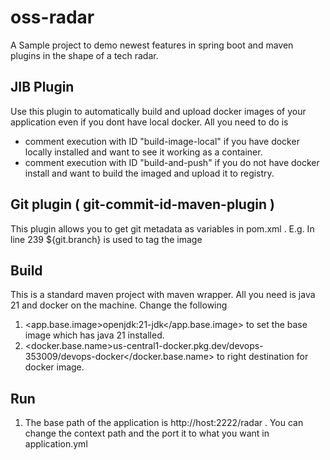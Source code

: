 # oss-radar

A Sample project to demo newest features in spring boot and maven plugins in the shape of a tech radar. 


## JIB Plugin 

Use this plugin to automatically build and upload docker images of your application even if you dont have local docker. All you need to do is 

* comment execution with ID "build-image-local" if you have docker locally installed and want to see it working as a container. 
* comment execution with ID "build-and-push" if you do not have docker install and want to build the imaged and upload it to registry.


## Git plugin ( git-commit-id-maven-plugin ) 

This plugin allows you to get git metadata as variables in pom.xml . E.g. In line 239 <tag>${git.branch}</tag> is used to tag the image


## Build

This is a standard maven project with maven wrapper. All you need is java 21 and docker on the machine. Change the following 


1. <app.base.image>openjdk:21-jdk</app.base.image> to set the base image which has java 21 installed. 
1. <docker.base.name>us-central1-docker.pkg.dev/devops-353009/devops-docker</docker.base.name> to right destination for docker image. 


## Run


1. The base path of the application is http://host:2222/radar . You can change the context path and the port it to what you want in application.yml